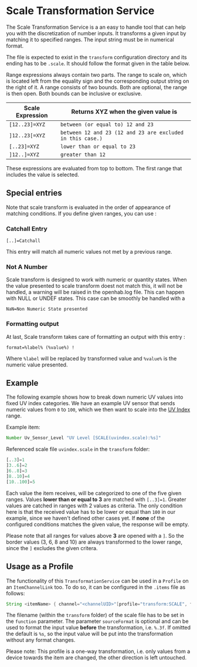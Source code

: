 # Scale Transformation Service

The Scale Transformation Service is a an easy to handle tool that can help you with the discretization of number inputs.
It transforms a given input by matching it to specified ranges.
The input string must be in numerical format.

The file is expected to exist in the `transform` configuration directory and its ending has to be `.scale`.
It should follow the format given in the table below.

Range expressions always contain two parts.
The range to scale on, which is located left from the equality sign and the corresponding output string on the right of it.
A range consists of two bounds. Both are optional, the range is then open. Both bounds can be inclusive or exclusive.

| Scale Expression | Returns XYZ when the given value is                        |
|------------------|------------------------------------------------------------|
| `[12..23]=XYZ`   | `between (or equal to) 12 and 23`                          |
| `]12..23[=XYZ`   | `between 12 and 23 (12 and 23 are excluded in this case.)` |
| `[..23]=XYZ`     | `lower than or equal to 23`                                |
| `]12..]=XYZ`     | `greater than 12`                                          |

These expressions are evaluated from top to bottom.
The first range that includes the value is selected.

## Special entries
Note that scale transform is evaluated in the order of appearance of matching conditions.
If you define given ranges, you can use :

### Catchall Entry
`[..]=Catchall`

This entry will match all numeric values not met by a previous range.

### Not A Number
Scale transform is designed to work with numeric or quantity states. When the value presented to scale transform doest not match this, it will not be handled, a warning will be raised in the openhab.log file. This can happen with NULL or UNDEF states. This case can be smoothly be handled with a 

`NaN=Non Numeric State presented`

### Formatting output
At last, Scale transform takes care of formatting an output with this entry :

`format=%label% (%value%) !`

Where `%label` will be replaced by transformed value and `%value%` is the numeric value presented.

## Example

The following example shows how to break down numeric UV values into fixed UV index categories.
We have an example UV sensor that sends numeric values from `0` to `100`, which we then want to scale into the [UV Index](https://en.wikipedia.org/wiki/Ultraviolet_index) range.

Example item:

```java
Number Uv_Sensor_Level "UV Level [SCALE(uvindex.scale):%s]"
```

Referenced scale file `uvindex.scale` in the `transform` folder:

```python
[..3]=1
]3..6]=2
]6..8]=3
]8..10]=4
[10..100]=5
```

Each value the item receives, will be categorized to one of the five given ranges.
Values **lower than or equal to 3** are matched with `[..3]=1`.
Greater values are catched in ranges with 2 values as criteria.
The only condition here is that the received value has to be lower or equal than `100` in our example, since we haven't defined other cases yet.
If **none** of the configured conditions matches the given value, the response will be empty.

Please note that all ranges for values above **3** are opened with a `]`.
So the border values (3, 6, 8 and 10) are always transformed to the lower range, since the `]` excludes the given critera.

## Usage as a Profile

The functionality of this `TransformationService` can be used in a `Profile` on an `ItemChannelLink` too.
To do so, it can be configured in the `.items` file as follows:

```java
String <itemName> { channel="<channelUID>"[profile="transform:SCALE", function="<filename>", sourceFormat="<valueFormat>"]}
```

The filename (within the `transform` folder) of the scale file has to be set in the `function` parameter.
The parameter `sourceFormat` is optional and can be used to format the input value **before** the transformation, i.e. `%.3f`.
If omitted the default is `%s`, so the input value will be put into the transformation without any format changes.

Please note: This profile is a one-way transformation, i.e. only values from a device towards the item are changed, the other direction is left untouched.
